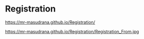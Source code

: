 # Registration

https://mr-masudrana.github.io/Registration/

https://mr-masudrana.github.io/Registration/Registration_From.jpg
